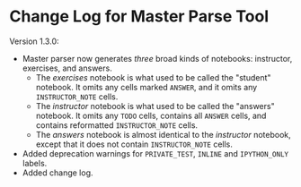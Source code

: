 # Change Log for Master Parse Tool

Version 1.3.0:

* Master parser now generates _three_ broad kinds of notebooks: instructor, 
  exercises, and answers. 
    - The _exercises_ notebook is what used to be called the "student" notebook.
      It omits any cells marked `ANSWER`, and it omits any `INSTRUCTOR_NOTE`
      cells.
    - The _instructor_ notebook is what used to be called the "answers" notebook.
      It omits any `TODO` cells, contains all `ANSWER` cells, and contains
      reformatted `INSTRUCTOR_NOTE` cells.
    - The _answers_ notebook is almost identical to the _instructor_ notebook,
      except that it does not contain `INSTRUCTOR_NOTE` cells.
* Added deprecation warnings for `PRIVATE_TEST`, `INLINE` and 
  `IPYTHON_ONLY` labels.
* Added change log.
